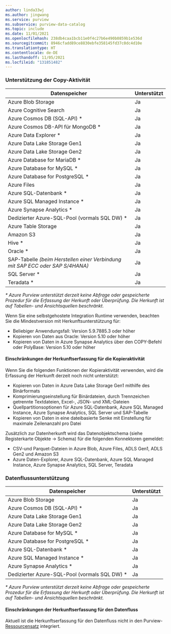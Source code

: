 ```yaml
---
author: linda33wj
ms.author: jingwang
ms.service: purview
ms.subservice: purview-data-catalog
ms.topic: include
ms.date: 11/01/2021
ms.openlocfilehash: 238db4caa1bcb11e0f4c27b6e490b0859b1e536d
ms.sourcegitcommit: 8946cfadd89ce8830ebfe358145fd37c0dc4d10e
ms.translationtype: HT
ms.contentlocale: de-DE
ms.lasthandoff: 11/05/2021
ms.locfileid: "131851482"
---
```

### <a name="copy-activity-support"></a>Unterstützung der Copy-Aktivität

| Datenspeicher | Unterstützt | 
| ------------------- | ------------------- | 
| Azure Blob Storage | Ja |
| Azure Cognitive Search | Ja | 
| Azure Cosmos DB (SQL-API) \* | Ja | 
| Azure Cosmos DB-API für MongoDB \* | Ja |
| Azure Data Explorer \* | Ja | 
| Azure Data Lake Storage Gen1 | Ja | 
| Azure Data Lake Storage Gen2 | Ja | 
| Azure Database for MariaDB \* | Ja | 
| Azure Database for MySQL \* | Ja | 
| Azure Database for PostgreSQL \* | Ja |
| Azure Files | Ja | 
| Azure SQL-Datenbank \* | Ja | 
| Azure SQL Managed Instance \* | Ja | 
| Azure Synapse Analytics \* | Ja | 
| Dedizierter Azure-SQL-Pool (vormals SQL DW) \* | Ja | 
| Azure Table Storage | Ja |
| Amazon S3 | Ja | 
| Hive \* | Ja | 
| Oracle \* | Ja |
| SAP-Tabelle *(beim Herstellen einer Verbindung mit SAP ECC oder SAP S/4HANA)* | Ja |
| SQL Server \* | Ja | 
| Teradata \* | Ja |

*\* Azure Purview unterstützt derzeit keine Abfrage oder gespeicherte Prozedur für die Erfassung der Herkunft oder Überprüfung. Die Herkunft ist auf Tabellen- und Ansichtsquellen beschränkt.*

Wenn Sie eine selbstgehostete Integration Runtime verwenden, beachten Sie die Mindestversion mit Herkunftsunterstützung für:

- Beliebiger Anwendungsfall: Version 5.9.7885.3 oder höher
- Kopieren von Daten aus Oracle: Version 5.10 oder höher
- Kopieren von Daten in Azure Synapse Analytics über den COPY-Befehl oder PolyBase: Version 5.10 oder höher

#### <a name="limitations-on-copy-activity-lineage"></a>Einschränkungen der Herkunftserfassung für die Kopieraktivität

Wenn Sie die folgenden Funktionen der Kopieraktivität verwenden, wird die Erfassung der Herkunft derzeit noch nicht unterstützt:

- Kopieren von Daten in Azure Data Lake Storage Gen1 mithilfe des Binärformats
- Komprimierungseinstellung für Binärdateien, durch Trennzeichen getrennte Textdateien, Excel-, JSON- und XML-Dateien
- Quellpartitionsoptionen für Azure SQL-Datenbank, Azure SQL Managed Instance, Azure Synapse Analytics, SQL Server und SAP-Tabelle
- Kopieren von Daten in eine dateibasierte Senke mit Einstellung für maximale Zeilenanzahl pro Datei

Zusätzlich zur Datenherkunft wird das Datenobjektschema (siehe Registerkarte Objekte -> Schema) für die folgenden Konnektoren gemeldet:

- CSV-und Parquet-Dateien in Azure Blob, Azure Files, ADLS Gen1, ADLS Gen2 und Amazon S3
- Azure Daten-Explorer, Azure SQL-Datenbank, Azure SQL Managed Instance, Azure Synapse Analytics, SQL Server, Teradata

### <a name="data-flow-support"></a>Datenflussunterstützung

| Datenspeicher | Unterstützt |
| ------------------- | ------------------- | 
| Azure Blob Storage | Ja |
| Azure Cosmos DB (SQL-API) \* | Ja | 
| Azure Data Lake Storage Gen1 | Ja |
| Azure Data Lake Storage Gen2 | Ja |
| Azure Database for MySQL \* | Ja | 
| Azure Database for PostgreSQL \* | Ja |
| Azure SQL-Datenbank \* | Ja |
| Azure SQL Managed Instance \* | Ja | 
| Azure Synapse Analytics \* | Ja |
| Dedizierter Azure-SQL-Pool (vormals SQL DW) \* | Ja | 

*\* Azure Purview unterstützt derzeit keine Abfrage oder gespeicherte Prozedur für die Erfassung der Herkunft oder Überprüfung. Die Herkunft ist auf Tabellen- und Ansichtsquellen beschränkt.*

#### <a name="limitations-on-data-flow-lineage"></a>Einschränkungen der Herkunftserfassung für den Datenfluss

Aktuell ist die Herkunftserfassung für den Datenfluss nicht in den Purview-[Ressourcensatz](../concept-resource-sets.md) integriert.
